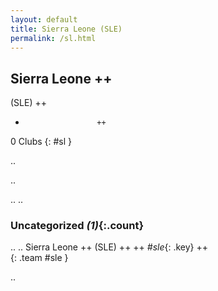 ```yaml
---
layout: default
title: Sierra Leone (SLE)
permalink: /sl.html
---
```



## Sierra Leone   ++
(SLE)  ++
-                     ++
0 Clubs
{: #sl }


.. 




.. 




.. 
.. 


### Uncategorized _(1)_{:.count}


..
..
Sierra Leone  ++
 (SLE) ++
 ++
_#sle_{: .key} ++
<br>
{: .team #sle }




.. 
 
